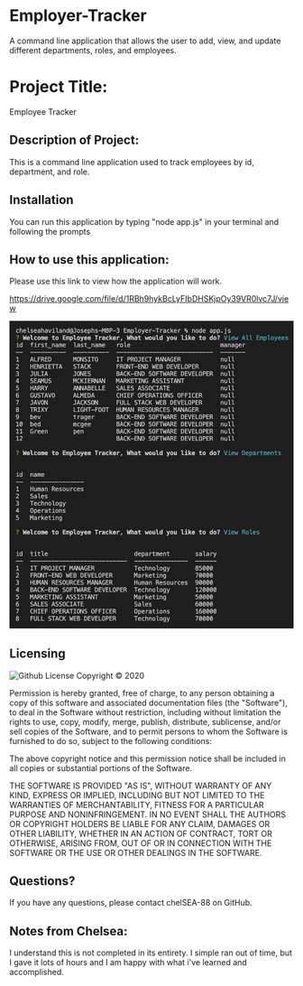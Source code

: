# Employer-Tracker
A command line application that allows the user to add, view, and update different departments, roles, and employees.



  # Project Title: 
  Employee Tracker

  ## Description of Project: 
  This is a command line application used to track employees by id, department, and role. 

  
  ## Installation
  You can run this application by typing "node app.js" in your terminal and following the prompts 

  ## How to use this application:

  Please use this link to view how the application will work.

  https://drive.google.com/file/d/1RBh9hykBcLyFIbDHSKjpOy39VR0lvc7J/view
  
  ![](/assets/tracker.png)

  ## Licensing
  ![Github License](https://img.shields.io/badge/license-MIT-yellowgreen.svg)
  Copyright © 2020 <copyright holders>

Permission is hereby granted, free of charge, to any person obtaining a copy
of this software and associated documentation files (the "Software"), to deal
in the Software without restriction, including without limitation the rights
to use, copy, modify, merge, publish, distribute, sublicense, and/or sell
copies of the Software, and to permit persons to whom the Software is
furnished to do so, subject to the following conditions:

The above copyright notice and this permission notice shall be included in all
copies or substantial portions of the Software.

THE SOFTWARE IS PROVIDED "AS IS", WITHOUT WARRANTY OF ANY KIND, EXPRESS OR
IMPLIED, INCLUDING BUT NOT LIMITED TO THE WARRANTIES OF MERCHANTABILITY,
FITNESS FOR A PARTICULAR PURPOSE AND NONINFRINGEMENT. IN NO EVENT SHALL THE
AUTHORS OR COPYRIGHT HOLDERS BE LIABLE FOR ANY CLAIM, DAMAGES OR OTHER
LIABILITY, WHETHER IN AN ACTION OF CONTRACT, TORT OR OTHERWISE, ARISING FROM,
OUT OF OR IN CONNECTION WITH THE SOFTWARE OR THE USE OR OTHER DEALINGS IN THE
SOFTWARE.

  ## Questions?

  If you have any questions, please contact chelSEA-88 on GitHub.

  ## Notes from Chelsea:

  I understand this is not completed in its entirety. I simple ran out of time, but I gave it lots of hours and I am happy with what i've learned and accomplished. 
